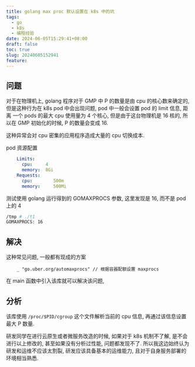 ```yaml
---
title: golang max proc 默认设置在 k8s 中的坑
tags:
  - go
  - k8s
  - 编程经验
date: 2024-06-05T15:29:41+08:00
draft: false
toc: true
slug: 20240605152941
feature:
---
```


<!--more-->

## 问题
对于在物理机上, golang 程序对于 GMP 中 P 的数量是由 cpu 的核心数来确定的, 但是这种行为在 k8s pod 中会出现问题,  pod 中一般会设置 pod 的 limit 信息, 距离 一个 pods 的最大 cpu 使用量为 4 个核心, 但是由于这台物理机是 16 核的, 所以在 GMP 初始化的时候, P 的数量会变成 16. 

这种异常会对 cpu 密集的应用程序造成大量的 cpu 切换成本. 

pod 资源配置
```yaml
    Limits:
      cpu:     4
      memory:  8Gi
    Requests:
      cpu:        500m
      memory:     500Mi
```

测试使用 golang 运行得到的 GOMAXPROCS 参数, 这里发现是 16, 而不是 pod 上的 4
```bash
/tmp # ./t1
GOMAXPROCS: 16
```

## 解决
这种常见问题, 一般都有现成的方案

```
	_ "go.uber.org/automaxprocs" // 根据容器配额设置 maxprocs
```

在 main 函数中引入该库就可以解决该问题, 

## 分析

该库使用 `/proc/$PID/cgroup` 这个文件解析当前的 cpu 信息, 再通过该信息设置最大 P 数量. 

研发同学在进行云原生或者微服务改造的时候, 如果对于 k8s 机制不了解, 是不会进行以上修改的, 甚至如果没有分析过性能, 问题都发现不了. 所以我这边始终认为研发和运维不应该太割裂, 研发应该具备基本的运维能力, 且对于自身服务部署的环境相当熟悉. 